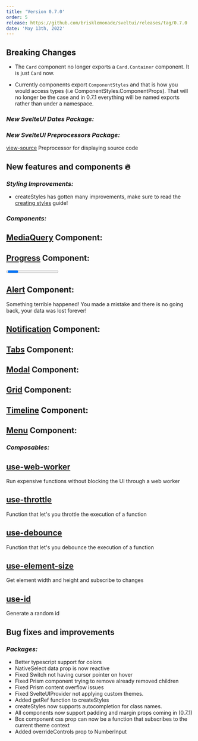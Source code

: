 ```yaml
---
title: 'Version 0.7.0'
order: 5
release: https://github.com/brisklemonade/sveltui/releases/tag/0.7.0
date: 'May 13th, 2022'
---
```


<script>
  import { Group, Space, Divider, Progress, Button, Alert, Paper } from "@svelteuidev/core";
	import { ExclamationTriangle } from 'radix-icons-svelte';
	import {
    Demo,
    TimelineDemos,
    GridDemos,
    NotificationDemos,
    MediaQueryDemos,
    ModalDemos,
    ComposableDemos,
    MonthDemos,
    TabsDemos,
    MenuDemos
  } from '@svelteuidev/demos';

  let progressVal = 10
</script>

## Breaking Changes

- The `Card` component no longer exports a `Card.Container` component. It is just `Card` now.

- Currently components export `ComponentStyles` and that is how you would access types (i.e ComponentStyles.ComponentProps). That will no longer be the case and in 0.7.1 everything will be named exports rather than under a namespace.

<Space h='xl' />

### _New SvelteUI Dates Package:_

<Demo demo={MonthDemos.usage} toggle={true} />

### _New SvelteUI Preprocessors Package:_

[view-source](preprocessors/view-source) Preprocessor for displaying source code

<Space h='xl' />

## New features and components 🔥

### _Styling Improvements:_

- createStyles has gotten many improvements, make sure to read the [creating styles](theming/creating-styles) guide!

### _Components:_

## [MediaQuery](core/media-query) Component:

<Demo demo={MediaQueryDemos.usage} toggle={true} />

## [Progress](core/progress) Component:

<Paper>
  <Progress
    size="xl"
    radius="xl"
    sections={[
      { value: 30, color: 'pink', label: 'Documents' },
      { value: 30, color: 'grape', label: 'Apps' },
      { value: 25, color: 'violet', label: 'Other' },
    ]}
  />
  <Space h='lg' />
  <Progress tween bind:value={progressVal} />
  <Space h='lg' />
  <Group>
    <Button on:click={()=>progressVal+=10}>Increment</Button>
    <Button on:click={()=>progressVal-=10}>Decrement</Button>
  </Group>
</Paper>

## [Alert](core/alert) Component:

<Paper>
  <Alert icon={ExclamationTriangle} title="Bummer!" color="red">
      Something terrible happened! You made a mistake and there is no going back, your data was lost forever!
  </Alert>
</Paper>

## [Notification](core/notification) Component:

<Demo demo={NotificationDemos.usage} toggle={true} />

## [Tabs](core/tabs) Component:

<Demo demo={TabsDemos.usage} toggle={true} />

## [Modal](core/modal) Component:

<Demo demo={ModalDemos.usage} toggle={true} />

## [Grid](core/grid) Component:

<Demo demo={GridDemos.usage} toggle={true} />

## [Timeline](core/timeline) Component:

<Demo demo={TimelineDemos.usage} toggle={true} />

## [Menu](core/menu) Component:

<Demo demo={MenuDemos.usage} toggle={true} />

### _Composables:_

## [use-web-worker](composables/use-web-worker)

Run expensive functions without blocking the UI through a web worker

<Demo demo={ComposableDemos.useWebWorkerDemo.usage} toggle={true} />

## [use-throttle](composables/use-throttle)

Function that let's you throttle the execution of a function

<Demo demo={ComposableDemos.useThrottleDemo.usage} toggle={true} />

## [use-debounce](composables/use-debounce)

Function that let's you debounce the execution of a function

<Demo demo={ComposableDemos.useDebounceDemo.usage} toggle={true} />

## [use-element-size](composables/use-element-size)

Get element width and height and subscribe to changes

<Demo demo={ComposableDemos.useElementSizeDemo.usage} toggle={true} />

## [use-id](composables/use-id)

Generate a random id

<Demo demo={ComposableDemos.useIdDemo.usage} toggle={true} />

## Bug fixes and improvements

### _Packages:_

- Better typescript support for colors
- NativeSelect data prop is now reactive
- Fixed Switch not having cursor pointer on hover
- Fixed Prism component trying to remove already removed children
- Fixed Prism content overflow issues
- Fixed SvelteUIProvider not applying custom themes.
  <Divider variant='dotted' />
- Added getRef function to createStyles
- createStyles now supports autocompletion for class names.
- All components now support padding and margin props coming in (0.7.1)
- Box component css prop can now be a function that subscribes to the current theme context
- Added overrideControls prop to NumberInput

